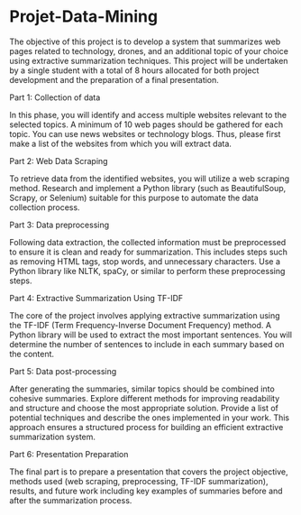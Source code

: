 # Projet-Data-Mining
The objective of this project is to develop a system that summarizes web pages related to technology, drones, and an additional topic of your choice using extractive summarization techniques.
This project will be undertaken by a single student with a total of 8 hours allocated for both project development and the preparation of a final presentation.

Part 1: Collection of data 

In this phase, you will identify and access multiple websites relevant to the selected topics. A
minimum of 10 web pages should be gathered for each topic. You can use news websites or
technology blogs. Thus, please first make a list of the websites from which you will extract data.


Part 2: Web Data Scraping 

To retrieve data from the identified websites, you will utilize a web scraping method. Research
and implement a Python library (such as BeautifulSoup, Scrapy, or Selenium) suitable for this
purpose to automate the data collection process.


Part 3: Data preprocessing 

Following data extraction, the collected information must be preprocessed to ensure it is clean
and ready for summarization. This includes steps such as removing HTML tags, stop words, and
unnecessary characters. Use a Python library like NLTK, spaCy, or similar to perform these
preprocessing steps.


Part 4: Extractive Summarization Using TF-IDF

The core of the project involves applying extractive summarization using the TF-IDF (Term
Frequency-Inverse Document Frequency) method. A Python library will be used to extract the
most important sentences. You will determine the number of sentences to include in each
summary based on the content.


Part 5: Data post-processing 

After generating the summaries, similar topics should be combined into cohesive summaries.
Explore different methods for improving readability and structure and choose the most
appropriate solution. Provide a list of potential techniques and describe the ones implemented in
your work. This approach ensures a structured process for building an efficient extractive
summarization system.


Part 6: Presentation Preparation 

The final part is to prepare a presentation that covers the project objective, methods used (web
scraping, preprocessing, TF-IDF summarization), results, and future work including key
examples of summaries before and after the summarization process.



